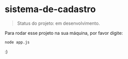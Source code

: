 # sistema-de-cadastro

> Status do projeto: em desenvolvimento.

Para rodar esse projeto na sua máquina, por favor digite:

```
node app.js
```

:)